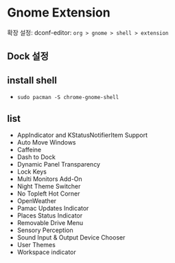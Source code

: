 # Gnome Extension

확장 설정: dconf-editor: `org > gnome > shell > extension`

## Dock 설정

## install shell

- `sudo pacman -S chrome-gnome-shell`

## list

- AppIndicator and KStatusNotifierItem Support
- Auto Move Windows
- Caffeine
- Dash to Dock
- Dynamic Panel Transparency
- Lock Keys
- Multi Monitors Add-On
- Night Theme Switcher
- No Topleft Hot Corner
- OpenWeather
- Pamac Updates Indicator
- Places Status Indicator
- Removable Drive Menu
- Sensory Perception
- Sound Input & Output Device Chooser
- User Themes
- Workspace indicator
